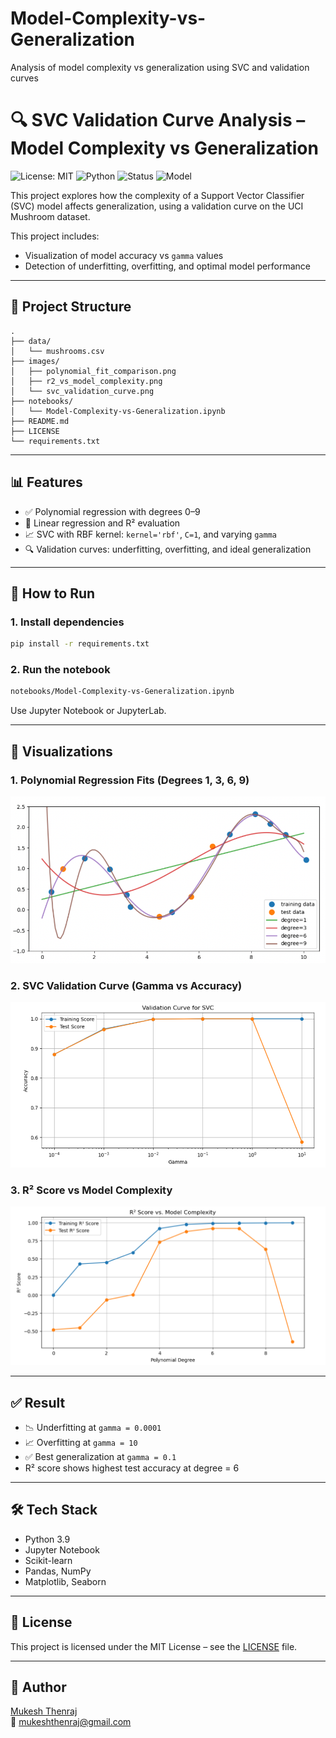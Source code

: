 # Model-Complexity-vs-Generalization
Analysis of model complexity vs generalization using SVC and validation curves

# 🔍 SVC Validation Curve Analysis – Model Complexity vs Generalization

![License: MIT](https://img.shields.io/badge/license-MIT-blue.svg)
![Python](https://img.shields.io/badge/python-3.9-blue)
![Status](https://img.shields.io/badge/status-active-brightgreen)
![Model](https://img.shields.io/badge/model-SVC-purple)

This project explores how the complexity of a Support Vector Classifier (SVC) model affects generalization, using a validation curve on the UCI Mushroom dataset.

This project includes:
- Visualization of model accuracy vs `gamma` values
- Detection of underfitting, overfitting, and optimal model performance

---

## 📁 Project Structure

```
.
├── data/
│   └── mushrooms.csv
├── images/
│   ├── polynomial_fit_comparison.png
│   ├── r2_vs_model_complexity.png
│   └── svc_validation_curve.png
├── notebooks/
│   └── Model-Complexity-vs-Generalization.ipynb
├── README.md
├── LICENSE
└── requirements.txt
```

---

## 📊 Features

- ✅ Polynomial regression with degrees 0–9
- 🧠 Linear regression and R² evaluation
- 📈 SVC with RBF kernel: `kernel='rbf'`, `C=1`, and varying `gamma`
- 🔍 Validation curves: underfitting, overfitting, and ideal generalization

---

## 🚀 How to Run

### 1. Install dependencies

```bash
pip install -r requirements.txt
```

### 2. Run the notebook

```bash
notebooks/Model-Complexity-vs-Generalization.ipynb
```

Use Jupyter Notebook or JupyterLab.

---

## 📸 Visualizations

### 1. Polynomial Regression Fits (Degrees 1, 3, 6, 9)
<img src="images/polynomial_fit_comparison.png" alt="Polynomial Fits" width="600"/>

### 2. SVC Validation Curve (Gamma vs Accuracy)
<img src="images/svc_validation_curve.png" alt="SVC Validation Curve" width="600"/>

### 3. R² Score vs Model Complexity
<img src="images/r2_vs_model_complexity.png" alt="R2 vs Complexity" width="600"/>

---

## ✅ Result

- 📉 Underfitting at `gamma = 0.0001`
- 📈 Overfitting at `gamma = 10`
- ✅ Best generalization at `gamma = 0.1`
- R² score shows highest test accuracy at degree = 6

---

## 🛠 Tech Stack

- Python 3.9
- Jupyter Notebook
- Scikit-learn
- Pandas, NumPy
- Matplotlib, Seaborn

---

## 📄 License

This project is licensed under the MIT License – see the [LICENSE](LICENSE) file.

---

## 👤 Author

[Mukesh Thenraj](https://www.linkedin.com/in/mukesh-thenraj)  
📧 mukeshthenraj@gmail.com
